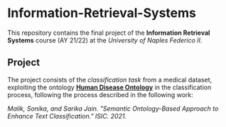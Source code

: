 # Information-Retrieval-Systems
This repository contains the final project of the **Information Retrieval Systems** course (AY 21/22) at the *University of Naples Federico II*.

## Project
The project consists of the *classification task* from a medical dataset, exploiting the ontology [**Human Disease Ontology**](https://disease-ontology.org/) in the classification process, following the process described in the following work:

*Malik, Sonika, and Sarika Jain. "Semantic Ontology-Based Approach to Enhance Text Classification." ISIC. 2021.*
